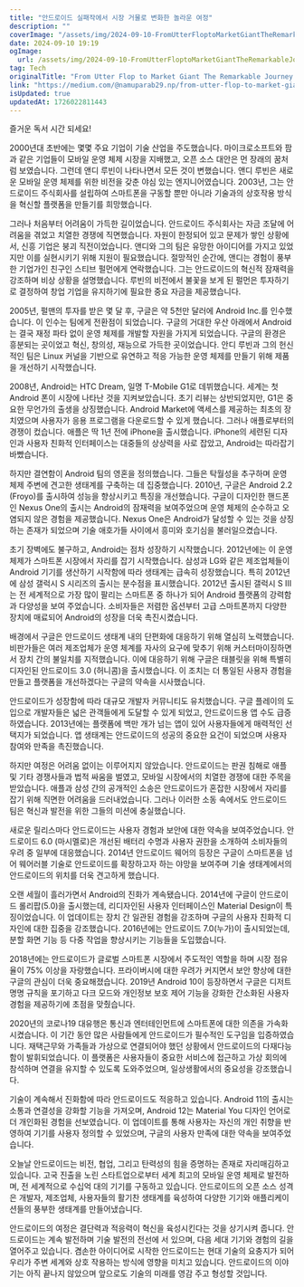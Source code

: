 ```yaml
---
title: "안드로이드 실패작에서 시장 거물로 변화한 놀라운 여정"
description: ""
coverImage: "/assets/img/2024-09-10-FromUtterFloptoMarketGiantTheRemarkableJourneyofAndroid_0.png"
date: 2024-09-10 19:19
ogImage: 
  url: /assets/img/2024-09-10-FromUtterFloptoMarketGiantTheRemarkableJourneyofAndroid_0.png
tag: Tech
originalTitle: "From Utter Flop to Market Giant The Remarkable Journey of Android"
link: "https://medium.com/@namuparab29.np/from-utter-flop-to-market-giant-the-remarkable-journey-of-android-63a10d261215"
isUpdated: true
updatedAt: 1726022811443
---
```



즐거운 독서 시간 되세요!

2000년대 초반에는 몇몇 주요 기업이 기술 산업을 주도했습니다. 마이크로소프트와 팜과 같은 기업들이 모바일 운영 체제 시장을 지배했고, 오픈 소스 대안은 먼 장래의 꿈처럼 보였습니다. 그런데 앤디 루빈이 나타나면서 모든 것이 변했습니다. 앤디 루빈은 새로운 모바일 운영 체제를 위한 비전을 갖춘 야심 있는 엔지니어였습니다. 2003년, 그는 안드로이드 주식회사를 설립하여 스마트폰을 구동할 뿐만 아니라 기술과의 상호작용 방식을 혁신할 플랫폼을 만들기를 희망했습니다.

그러나 처음부터 어려움이 가득한 길이었습니다. 안드로이드 주식회사는 자금 조달에 어려움을 겪었고 치열한 경쟁에 직면했습니다. 자원이 한정되어 있고 문제가 쌓인 상황에서, 신흥 기업은 붕괴 직전이었습니다. 앤디와 그의 팀은 유망한 아이디어를 가지고 있었지만 이를 실현시키기 위해 지원이 필요했습니다. 절망적인 순간에, 앤디는 경험이 풍부한 기업가인 친구인 스티브 펄먼에게 연락했습니다. 그는 안드로이드의 혁신적 잠재력을 강조하며 비상 상황을 설명했습니다. 루빈의 비전에서 불꽃을 보게 된 펄먼은 투자하기로 결정하여 창업 기업을 유지하기에 필요한 중요 자금을 제공했습니다.

<div class="content-ad"></div>

2005년, 펄맨의 투자를 받은 몇 달 후, 구글은 약 5천만 달러에 Android Inc.를 인수했습니다. 이 인수는 팀에게 전환점이 되었습니다. 구글의 거대한 우산 아래에서 Android는 결국 재정 파타 없이 운영 체제를 개발할 자원을 가지게 되었습니다. 구글의 환경은 흥분되는 곳이었고 혁신, 창의성, 재능으로 가득한 곳이었습니다. 안디 루빈과 그의 헌신적인 팀은 Linux 커널을 기반으로 유연하고 적응 가능한 운영 체제를 만들기 위해 제품을 개선하기 시작했습니다.

2008년, Android는 HTC Dream, 일명 T-Mobile G1로 데뷔했습니다. 세계는 첫 Android 폰이 시장에 나타난 것을 지켜보았습니다. 초기 리뷰는 상반되었지만, G1은 중요한 무언가의 출생을 상징했습니다. Android Market에 액세스를 제공하는 최초의 장치였으며 사용자가 응용 프로그램을 다운로드할 수 있게 했습니다. 그러나 애플로부터의 경쟁이 컸습니다. 애플은 딱 1년 전에 iPhone을 출시했습니다. iPhone의 세련된 디자인과 사용자 친화적 인터페이스는 대중들의 상상력을 사로 잡았고, Android는 따라잡기 바빴습니다.

하지만 결연함이 Android 팀의 영혼을 정의했습니다. 그들은 탁월성을 추구하며 운영 체제 주변에 견고한 생태계를 구축하는 데 집중했습니다. 2010년, 구글은 Android 2.2 (Froyo)를 출시하여 성능을 향상시키고 특징을 개선했습니다. 구글이 디자인한 핸드폰인 Nexus One의 출시는 Android의 잠재력을 보여주었으며 운영 체제의 순수하고 오염되지 않은 경험을 제공했습니다. Nexus One은 Android가 달성할 수 있는 것을 상징하는 존재가 되었으며 기술 애호가들 사이에서 흥미와 호기심을 불러일으켰습니다.

초기 장벽에도 불구하고, Android는 점차 성장하기 시작했습니다. 2012년에는 이 운영 체제가 스마트폰 시장에서 자리를 잡기 시작했습니다. 삼성과 LG와 같은 제조업체들이 Android 기기를 생산하기 시작함에 따라 생태계는 급속히 성장했습니다. 특히 2012년에 삼성 갤럭시 S 시리즈의 출시는 분수점을 표시했습니다. 2012년 출시된 갤럭시 S III는 전 세계적으로 가장 많이 팔리는 스마트폰 중 하나가 되어 Android 플랫폼의 강력함과 다양성을 보여 주었습니다. 소비자들은 저렴한 옵션부터 고급 스마트폰까지 다양한 장치에 매료되어 Android의 성장을 더욱 촉진시켰습니다.

<div class="content-ad"></div>

배경에서 구글은 안드로이드 생태계 내의 단편화에 대응하기 위해 열심히 노력했습니다. 비판가들은 여러 제조업체가 운영 체계를 자사의 요구에 맞추기 위해 커스터마이징하면서 장치 간의 불일치를 지적했습니다. 이에 대응하기 위해 구글은 태블릿을 위해 특별히 디자인된 안드로이드 3.0 (허니콤)을 출시했습니다. 이 조치는 더 통일된 사용자 경험을 만들고 플랫폼을 개선하겠다는 구글의 약속을 시사했습니다.

안드로이드가 성장함에 따라 대규모 개발자 커뮤니티도 유치했습니다. 구글 플레이의 도입으로 개발자들은 넓은 관객들에게 도달할 수 있게 되었고, 안드로이드용 앱 수도 급증하였습니다. 2013년에는 플랫폼에 백만 개가 넘는 앱이 있어 사용자들에게 매력적인 선택지가 되었습니다. 앱 생태계는 안드로이드의 성공의 중요한 요건이 되었으며 사용자 참여와 만족을 촉진했습니다.

하지만 여정은 어려움 없이는 이루어지지 않았습니다. 안드로이드는 판권 침해로 애플 및 기타 경쟁사들과 법적 싸움을 벌였고, 모바일 시장에서의 치열한 경쟁에 대한 주목을 받았습니다. 애플과 삼성 간의 공개적인 소송은 안드로이드가 혼잡한 시장에서 자리를 잡기 위해 직면한 어려움을 드러내었습니다. 그러나 이러한 소동 속에서도 안드로이드 팀은 혁신과 발전을 위한 그들의 미션에 충실했습니다.

새로운 릴리스마다 안드로이드는 사용자 경험과 보안에 대한 약속을 보여주었습니다. 안드로이드 6.0 (마시멜로)은 개선된 배터리 수명과 사용자 권한을 소개하여 소비자들의 우려 중 일부에 대응했습니다. 2014년 안드로이드 웨어의 등장은 구글이 스마트폰을 넘어 웨어러블 기술로 안드로이드를 확장하고자 하는 야망을 보여주며 기술 생태계에서의 안드로이드의 위치를 더욱 견고하게 했습니다.

<div class="content-ad"></div>

오랜 세월이 흘러가면서 Android의 진화가 계속됐습니다. 2014년에 구글이 안드로이드 롤리팝(5.0)을 출시했는데, 리디자인된 사용자 인터페이스인 Material Design이 특징이었습니다. 이 업데이트는 장치 간 일관된 경험을 강조하며 구글의 사용자 친화적 디자인에 대한 집중을 강조했습니다. 2016년에는 안드로이드 7.0(누가)이 출시되었는데, 분할 화면 기능 등 다중 작업을 향상시키는 기능들을 도입했습니다.

2018년에는 안드로이드가 글로벌 스마트폰 시장에서 주도적인 역할을 하며 시장 점유율이 75% 이상을 자랑했습니다. 프라이버시에 대한 우려가 커지면서 보안 향상에 대한 구글의 관심이 더욱 중요해졌습니다. 2019년 Android 10이 등장하면서 구글은 디저트 명명 규칙을 포기하고 다크 모드와 개인정보 보호 제어 기능을 강화한 간소화된 사용자 경험을 제공하기에 초점을 맞췄습니다.

2020년의 코로나19 대유행은 통신과 엔터테인먼트에 스마트폰에 대한 의존을 가속화시켰습니다. 이 기간 동안 많은 사람들에게 안드로이드가 필수적인 도구임을 입증하였습니다. 재택근무와 가족들과 가상으로 연결되어야 했던 상황에서 안드로이드의 다재다능함이 발휘되었습니다. 이 플랫폼은 사용자들이 중요한 서비스에 접근하고 가상 회의에 참석하며 연결을 유지할 수 있도록 도와주었으며, 일상생활에서의 중요성을 강조했습니다.

기술이 계속해서 진화함에 따라 안드로이드도 적응하고 있습니다. Android 11의 출시는 소통과 연결성을 강화할 기능을 가져오며, Android 12는 Material You 디자인 언어로 더 개인화된 경험을 선보였습니다. 이 업데이트를 통해 사용자는 자신의 개인 취향을 반영하여 기기를 사용자 정의할 수 있었으며, 구글의 사용자 만족에 대한 약속을 보여주었습니다.

<div class="content-ad"></div>

오늘날 안드로이드는 비전, 협업, 그리고 탄력성의 힘을 증명하는 존재로 자리매김하고 있습니다. 고국 진출을 노린 스타트업으로부터 세계 최고의 모바일 운영 체제로 발전하며, 전 세계적으로 수십억 대의 기기를 구동하고 있습니다. 안드로이드의 오픈 소스 성격은 개발자, 제조업체, 사용자들의 활기찬 생태계를 육성하여 다양한 기기와 애플리케이션들의 풍부한 생태계를 만들어냈습니다.

안드로이드의 여정은 결단력과 적응력이 혁신을 육성시킨다는 것을 상기시켜 줍니다. 안드로이드는 계속 발전하며 기술 발전의 전선에 서 있으며, 다음 세대 기기와 경험의 길을 열어주고 있습니다. 겸손한 아이디어로 시작한 안드로이드는 현대 기술의 요충지가 되어 우리가 주변 세계와 상호 작용하는 방식에 영향을 미치고 있습니다. 안드로이드의 이야기는 아직 끝나지 않았으며 앞으로도 기술의 미래를 영감 주고 형성할 것입니다.